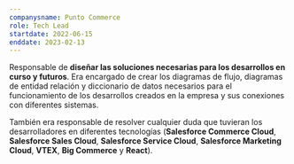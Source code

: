 ```yaml
---
companysname: Punto Commerce
role: Tech Lead
startdate: 2022-06-15
enddate: 2023-02-13
---
```

Responsable de **diseñar las soluciones necesarias para los desarrollos en curso y futuros**. Era encargado de crear los diagramas de flujo, diagramas de entidad relación y diccionario de datos necesarios para el funcionamiento de los desarrollos creados en la empresa y sus conexiones con diferentes sistemas.

También era responsable de resolver cualquier duda que tuvieran los desarrolladores en diferentes tecnologías (**Salesforce Commerce Cloud**, **Salesforce Sales Cloud**, **Salesforce Service Cloud**, **Salesforce Marketing Cloud**, **VTEX**, **Big Commerce** y **React**).